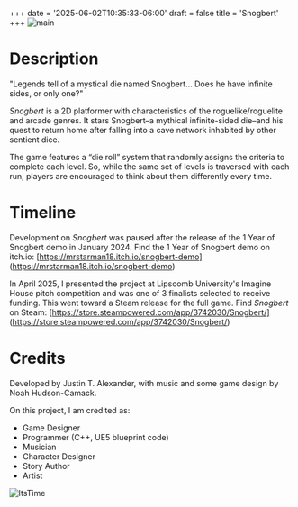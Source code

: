 +++
date = '2025-06-02T10:35:33-06:00'
draft = false
title = 'Snogbert'
+++
![main](/JustinTAlexander-AWebsite/images/SnogbertMain.png)

# Description
"Legends tell of a mystical die named Snogbert...
Does he have infinite sides, or only one?"

*Snogbert* is a 2D platformer with characteristics of the roguelike/roguelite and arcade genres. It stars Snogbert–a mythical infinite-sided die–and his quest to return home after falling into a cave network inhabited by other sentient dice. 

The game features a “die roll” system that randomly assigns the criteria to complete each level. So, while the same set of levels is traversed with each run, players are encouraged to think about them differently every time. 

# Timeline
Development on *Snogbert* was paused after the release of the 1 Year of Snogbert demo in January 2024.
Find the 1 Year of Snogbert demo on itch.io: [https://mrstarman18.itch.io/snogbert-demo] (https://mrstarman18.itch.io/snogbert-demo)

In April 2025, I presented the project at Lipscomb University's Imagine House pitch competition and was one of 3 finalists selected to receive funding. This went toward a Steam release for the full game.
Find *Snogbert* on Steam: [https://store.steampowered.com/app/3742030/Snogbert/] (https://store.steampowered.com/app/3742030/Snogbert/)

# Credits
Developed by Justin T. Alexander, with music and some game design by Noah Hudson-Camack.

On this project, I am credited as:
- Game Designer
- Programmer (C++, UE5 blueprint code)
- Musician
- Character Designer
- Story Author
- Artist

![ItsTime](/JustinTAlexander-AWebsite/images/TimeToGetSnoggy.png)
